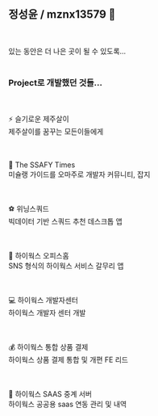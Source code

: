 ## 정성윤 / mznx13579 👋  
<br>

있는 동안은 더 나은 곳이 될 수 있도록...  
<br>
### Project로 개발했던 것들...



<br><br>
⚡ 슬기로운 제주살이  
제주살이를 꿈꾸는 모든이들에게


<br><br>
💬 The SSAFY Times  
미슐랭 가이드를 오마주로 개발자 커뮤니티, 잡지


<br><br>
⚽ 위닝스쿼드  
빅데이터 기반 스쿼드 추천 데스크톱 앱


<br><br>
🐬 하이웍스 오피스홈  
SNS 형식의 하이웍스 서비스 갈무리 앱


<br><br>
💻 하이웍스 개발자센터  
하이웍스 개발자 센터 개발


<br><br>
💰 하이웍스 통합 상품 결제  
하이웍스 상품 결제 통합 및 개편 FE 리드

<br><br>
💠 하이웍스 SAAS 중계 서버  
하이웍스 공공용 saas 연동 관리 및 내역
